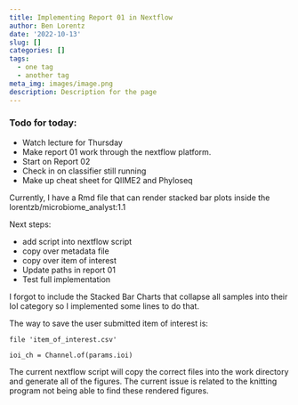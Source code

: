```yaml
---
title: Implementing Report 01 in Nextflow
author: Ben Lorentz
date: '2022-10-13'
slug: []
categories: []
tags:
  - one tag
  - another tag
meta_img: images/image.png
description: Description for the page
---
```


### Todo for today:

- Watch lecture for Thursday
- Make report 01 work through the nextflow platform.
- Start on Report 02
- Check in on classifier still running
- Make up cheat sheet for QIIME2 and Phyloseq

Currently, I have a Rmd file that can render stacked bar plots inside the lorentzb/microbiome_analyst:1.1

Next steps:
- add script into nextflow script
- copy over metadata file 
- copy over item of interest
- Update paths in report 01
- Test full implementation 

I forgot to include the Stacked Bar Charts that collapse all samples into their IoI category so I implemented some lines to do that. 

The way to save the user submitted item of interest is:

```nextflow
file 'item_of_interest.csv'

ioi_ch = Channel.of(params.ioi)
```

The current nextflow script will copy the correct files into the work directory and generate all of the figures. The current issue is related to the knitting program not being able to find these rendered figures.

